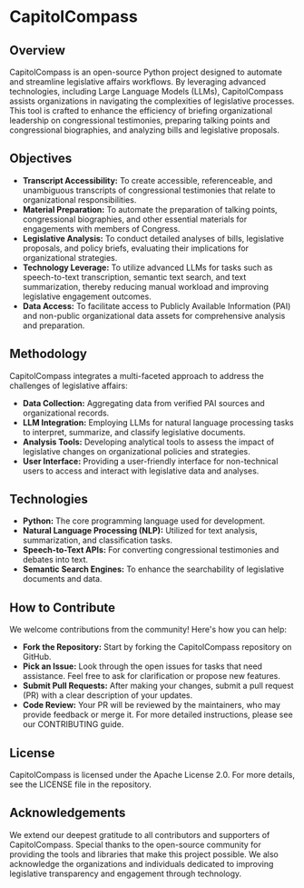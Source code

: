 # CapitolCompass
## Overview
CapitolCompass is an open-source Python project designed to automate and streamline legislative affairs workflows. By leveraging advanced technologies, including Large Language Models (LLMs), CapitolCompass assists organizations in navigating the complexities of legislative processes. This tool is crafted to enhance the efficiency of briefing organizational leadership on congressional testimonies, preparing talking points and congressional biographies, and analyzing bills and legislative proposals.

## Objectives
* <b>Transcript Accessibility:</b> To create accessible, referenceable, and unambiguous transcripts of congressional testimonies that relate to organizational responsibilities.
* <b>Material Preparation:</b> To automate the preparation of talking points, congressional biographies, and other essential materials for engagements with members of Congress.
* <b>Legislative Analysis:</b> To conduct detailed analyses of bills, legislative proposals, and policy briefs, evaluating their implications for organizational strategies.
* <b>Technology Leverage:</b> To utilize advanced LLMs for tasks such as speech-to-text transcription, semantic text search, and text summarization, thereby reducing manual workload and improving legislative engagement outcomes.
* <b>Data Access:</b> To facilitate access to Publicly Available Information (PAI) and non-public organizational data assets for comprehensive analysis and preparation.


## Methodology
CapitolCompass integrates a multi-faceted approach to address the challenges of legislative affairs:

* <b>Data Collection:</b> Aggregating data from verified PAI sources and organizational records.
* <b>LLM Integration:</b> Employing LLMs for natural language processing tasks to interpret, summarize, and classify legislative documents.
* <b>Analysis Tools:</b> Developing analytical tools to assess the impact of legislative changes on organizational policies and strategies.
* <b>User Interface:</b> Providing a user-friendly interface for non-technical users to access and interact with legislative data and analyses.

## Technologies
* <b>Python:</b> The core programming language used for development.
* <b>Natural Language Processing (NLP):</b> Utilized for text analysis, summarization, and classification tasks.
* <b>Speech-to-Text APIs:</b>  For converting congressional testimonies and debates into text.
* <b>Semantic Search Engines:</b>  To enhance the searchability of legislative documents and data.


## How to Contribute
We welcome contributions from the community! Here's how you can help:

* <b>Fork the Repository:</b> Start by forking the CapitolCompass repository on GitHub.
* <b>Pick an Issue:</b> Look through the open issues for tasks that need assistance. Feel free to ask for clarification or propose new features.
* <b>Submit Pull Requests:</b> After making your changes, submit a pull request (PR) with a clear description of your updates.
* <b>Code Review:</b> Your PR will be reviewed by the maintainers, who may provide feedback or merge it.
For more detailed instructions, please see our CONTRIBUTING guide.

## License
CapitolCompass is licensed under the Apache License 2.0. For more details, see the LICENSE file in the repository.

## Acknowledgements
We extend our deepest gratitude to all contributors and supporters of CapitolCompass. Special thanks to the open-source community for providing the tools and libraries that make this project possible. We also acknowledge the organizations and individuals dedicated to improving legislative transparency and engagement through technology.

